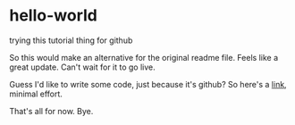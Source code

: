 # hello-world
trying this tutorial thing for github

So this would make an alternative for the original readme file.
Feels like a great update. Can't wait for it to go live.

Guess I'd like to write some code, just because it's github?
So here's a <a href src="https://xkcd.com/">link</a>, minimal effort.

That's all for now. Bye.
